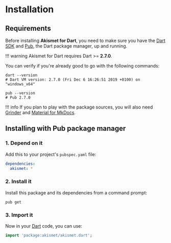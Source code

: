 # Installation

## Requirements
Before installing **Akismet for Dart**, you need to make sure you have the [Dart SDK](https://dart.dev/tools/sdk)
and [Pub](https://dart.dev/tools/pub/cmd), the Dart package manager, up and running.

!!! warning
    Akismet for Dart requires Dart >= **2.7.0**.

You can verify if you're already good to go with the following commands:

```shell
dart --version
# Dart VM version: 2.7.0 (Fri Dec 6 16:26:51 2019 +0100) on "windows_x64"

pub --version
# Pub 2.7.0
```

!!! info
    If you plan to play with the package sources, you will also need
    [Grinder](https://google.github.io/grinder.dart) and [Material for MkDocs](https://squidfunk.github.io/mkdocs-material).

## Installing with Pub package manager

### 1. Depend on it
Add this to your project's `pubspec.yaml` file:

```yaml
dependencies:
  akismet: *
```

### 2. Install it
Install this package and its dependencies from a command prompt:

```shell
pub get
```

### 3. Import it
Now in your [Dart](https://dart.dev) code, you can use:

```dart
import 'package:akismet/akismet.dart';
```

